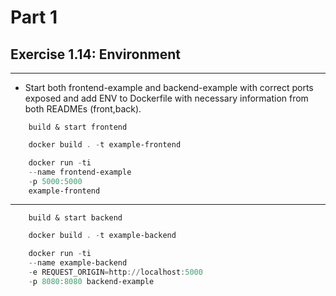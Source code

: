 # Part 1

## Exercise 1.14: Environment
---
- Start both frontend-example and backend-example with correct ports exposed and add ENV to Dockerfile with necessary information from both READMEs (front,back).

``` 
    build & start frontend
```
``` powershell
    docker build . -t example-frontend

    docker run -ti 
    --name frontend-example 
    -p 5000:5000 
    example-frontend 
```

---

``` 
    build & start backend
```
``` powershell
    docker build . -t example-backend

    docker run -ti 
    --name example-backend 
    -e REQUEST_ORIGIN=http://localhost:5000 
    -p 8080:8080 backend-example
```